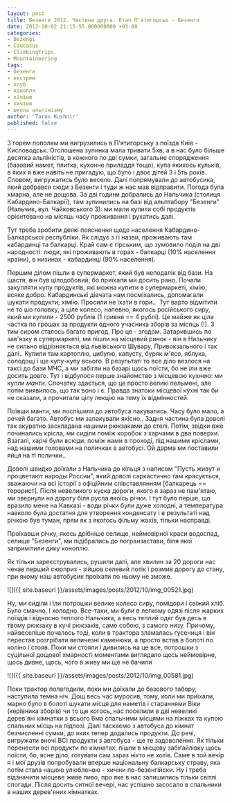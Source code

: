```yaml
---
layout: post
title: Безенги 2012. Частина друга. Етап П'ятигорськ - Безенги
date: 2012-10-02 21:15:55.000000000 +03:00
categories:
- Bezengi
- Caucasus
- ClimbingTrips
- Mountaineering
tags:
- безенги
- екстрем
- клуб
- конопля
- хічіни
- хичіни
- школа альпінізму
author: 'Taras Kushnir'
published: false
---
```


З горем пополам ми вигрузились в П'ятигорську з поїзда Київ - Кисловодськ. Оголошена зупинка мала тривати 5хв, а в нас було більше десятка альпіністів, в кожного по дві сумки, загальне спорядження (базовий намет, плитка, кухонне приладдя тощо), купа якихось кульків, в яких я вже навіть не пригадую, що було і двоє дітей 3 і 5ть років. Словом, вигружатись було весело. Далі попрямували до автобусика, який добрався сюди з Безенги і туди ж нас мав відправити. Погода була хмарна, але не дощова. За дві години добрались до Нальчика (столиця Кабардино-Балкарії), там зупинились на базі від альптабору "Безенги" (Нальчик, вул. Чайковського 3): ми мали купити собі продуктів орієнтовано на місяць часу проживання і рухатись далі.

<!--more-->

Тут треба зробити деякі пояснення щодо населення Кабардино-Балкарської республіки. Як слідує з її назви, проживають там кабардинці та балкарці. Край сам є гірським, що зумовило поділ на дві народності: люди, які проживають в горах - балкарці (10% населення країни), в низинах - кабардинці (90% населення).

Першим ділом пішли в супермаркет, який був неподалік від бази. На щастя, він був цілодобовий, бо приїхали ми досить рано. Почали закупляти купу продуктів, які можна купити в супермаркеті, хімію, всяке добро. Кабардинські дівчата нам посміхались, допомагали шукати продукти, хімію. Просили не їхати в гори..  Тут варто відмітити не то шо головку, а ціле колесо, напевно, якогось російського сиру, який ми купили - 2500 рублів (1 гривня == 4 рублі). Це майже як ціла частка по грошах за продукти одного учасника зборів за місяць (!). З тим сиром сталось багато пригод. Про це - згодом. Затарившись по зав'язку в супермаркеті, ми пішли на місцевий ринок - він в Нальчику не сильно відрізняється від львівського Шувару, Привокзального і так далі.. Купили там картоплю, цибулю, капусту, буряк м'ясо, яблука, солодощі і ще купу-купу всього. В результаті то все діло везлося на таксі до бази МЧС, а ми забігли на базарі щось поїсти, бо не їли вже досить довго. Тут і відбулося перше знайомство з місцевою кухнею: ми купли <em>манти</em>. Спочатку здається, що це просто великі пельмені, але потім виявилось, що так воно і є. Правда знатоки місцевої кухні так би не сказали, а прочитали цілу лекцію на тему їх відмінностей.

Поївши манти, ми поспішили до автобуса пакуватись. Часу було мало, а речей багато. Автобус ми запакували якісно.. Задня частина була доволі так акуратно заскладана нашими рюкзаками до стелі. Потім, звідки вже починались крісла, ми сиділи поміж коробок з харчами в два поверхи. Взагалі, харчі були всюди: поміж нами в проході, під нашими кріслами, над нашими головами на поличках в автобусі. Ой дарма ми поставили яйця на ті полички..

Доволі швидко доїхали з Нальчика до кільця з написом "Пусть живут и процветают народы России", який доволі саркастично там красується, зважаючи на всі історії з офіційним співставлянням [балкарець == терорист]. Після невеликого куска дороги, якого я зараз не пам'ятаю, ми звернули на дорогу біля русла якоїсь річки. І тут було перше, що вразило мене на Кавказі - води річки були дуже холодні, а температура навколо була достатня для утворення конденсату і в результаті над річкою був туман, прям як з якогось фільму жахів, тільки насправді.

Проїхавши річку, якесь дрібніше селище, неймовірної краси водоспад, селище "Безенги", ми підібрались до погранзастави, біля якої запримітили дику коноплю.

Як тільки зареєструвались, рушили далі, але хвилин за 20 дороги нас чекав перший сюрприз - зійшов селевий потік і розмив дорогу до стану, при якому наш автобусик проїхати по ньому не зможе.

![]({{ site.baseurl }}/assets/images/posts/2012/10/img_00521.jpg)


Ну, ми сиділи і їли потрошки велике колесо сиру, помідори і свіжий хліб. Було смачно. І холодно. Все-таки, ми були в легкому одязі після жарких поїздів і відносно теплого Нальчика, а весь теплий одяг був десь в твому рюкзаку в кучі рюкзаків, само собою, з самого низу. Причому, найвеселіше почалось тоді, коли в трактора зламалась гусениця і він перестав розгрібати величезні каменюки, а просто встав в болоті по коліно і стояв. Поки ми стояли і дивились на це все, потрошки з суцільної дощової хмарності моментами виглядало щось неймовірне, щось дивне, щось, чого в живу ми ще не бачили

![]({{ site.baseurl }}/assets/images/posts/2012/10/img_00581.jpg)


Поки трактор полагодили, поки ми доїхали до базового табору, наступила темна ніч. Дощ весь час муросив, тому, коли ми приїхали, марно було в болоті шукати місця для наметів і стараннями Віки (керівника зборів) чи то ще когось, нас поселили в дві невеликі дерев'яні кімнатки з всього 6ма спальними місцями на ліжках та купою спальних місць на підлозі. Далі таскаємо з автобуса до кімнат безчисленні сумки, до яких тепер додались продукти. До речі, вигружати вночі ВСІ продукти з автобуса - ще те задоволення. Як тільки перенесли всі продукти по кімнатах, пішли в місцеву забігайлівку щось поїсти, бо, ясне діло, готувати сам зараз ніхто не хотів. Саме в той вечір я і мої друзів попробували вперше національну балкарську страву, яка потім стала нашою улюбленою - хичіни по-безенгійски. Ну і треба відзначити місцеве живе пиво, про яке в нас залишились тільки світлі спогади. Після досить ситної вечері, нас успішно засосало в спальники в наших дерев'яних кімнатках.
